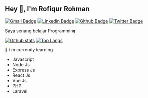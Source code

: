 ## Hey 👋, I'm Rofiqur Rohman
[![Gmail Badge](https://img.shields.io/badge/-rofiqurrohman93@gmail.com-c14438?style=flat&logo=Gmail&logoColor=white&link=mailto:rofiqurrohman93@gmail.com)](mailto:rofiqurrohman93@gmail.com) 
[![Linkedin Badge](https://img.shields.io/badge/-rofiqurrohman-0072b1?style=flat&logo=Linkedin&logoColor=white&link=https://www.linkedin.com/in/rofiqurrohman/)](https://www.linkedin.com/in/rofiqurrohman/) [![Github Badge](https://img.shields.io/badge/-rofiqurrohman-grey?style=flat&logo=github&logoColor=white&link=https://github.com/rofiqurrohman/)](https://www.github.com/rofiqurrohman/) [![Twitter Badge](https://img.shields.io/badge/-rofiqurrohmn-00acee?style=flat&logo=twitter&logoColor=white&link=https://twitter.com/rofiqurrohmn/)](https://www.twitter.com/rofiqurrohmn/) 
<!-- [![Portfolio Badge](https://img.shields.io/badge/portfolio-web-blue?style=flat&link=rofiqurrohman.github.io/)](rofiqurrohman.github.io/)-->
<p align='left'>Saya senang belajar Programming</p>

<!-- ## Some of my Github Stats
<p align=left> <img src=https://komarev.com/ghpvc/?username=rofiqurrohman alt=rofiqurrohman /> </p> -->

[![Github stats](https://github-readme-stats.vercel.app/api?username=rofiqurrohman&show_icons=true&include_all_commits=true)](https://github.com/rofiqurrohman/github-readme-stats)
[![Top Langs](https://github-readme-stats.vercel.app/api/top-langs/?username=rofiqurrohman&layout=compact)](https://github.com/rofiqurrohman/github-readme-stats)

🌱 I’m currently learning
  - Javascript
  - Node Js
  - Express Js
  - React Js
  - Vue Js
  - PHP
  - Laravel

<!--
**rofiqurrohman/rofiqurrohman** is a ✨ _special_ ✨ repository because its `README.md` (this file) appears on your GitHub profile.

Here are some ideas to get you started:

- 🔭 I’m currently working on ...
- 🌱 I’m currently learning ...
- 👯 I’m looking to collaborate on ...
- 🤔 I’m looking for help with ...
- 💬 Ask me about ...
- 📫 How to reach me: ...
- 😄 Pronouns: ...
- ⚡ Fun fact: ...
-->
